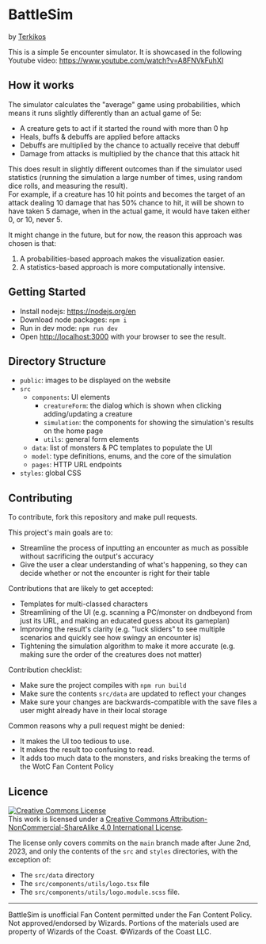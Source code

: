 # BattleSim
by [Terkikos](https://github.com/SnortsAlot/battleSim/tree/main)

This is a simple 5e encounter simulator. It is showcased in the following Youtube video: https://www.youtube.com/watch?v=A8FNVkFuhXI

## How it works
The simulator calculates the "average" game using probabilities, which means it runs slightly differently than an actual game of 5e:
* A creature gets to act if it started the round with more than 0 hp
* Heals, buffs & debuffs are applied before attacks
* Debuffs are multiplied by the chance to actually receive that debuff
* Damage from attacks is multiplied by the chance that this attack hit

This does result in slightly different outcomes than if the simulator used statistics (running the simulation a large number of times, using random dice rolls, and measuring the result).</br>
For example, if a creature has 10 hit points and becomes the target of an attack dealing 10 damage that has 50% chance to hit, it will be shown to have taken 5 damage, when in the actual game, it would have taken either 0, or 10, never 5.

It might change in the future, but for now, the reason this approach was chosen is that:

1) A probabilities-based approach makes the visualization easier.
2) A statistics-based approach is more computationally intensive.

## Getting Started
* Install nodejs: https://nodejs.org/en
* Download node packages: `npm i`
* Run in dev mode: `npm run dev`
* Open [http://localhost:3000](http://localhost:3003) with your browser to see the result.

## Directory Structure
* `public`: images to be displayed on the website
* `src`
  * `components`: UI elements
    * `creatureForm`: the dialog which is shown when clicking adding/updating a creature
    * `simulation`: the components for showing the simulation's results on the home page
    * `utils`: general form elements
  * `data`: list of monsters & PC templates to populate the UI
  * `model`: type definitions, enums, and the core of the simulation
  * `pages`: HTTP URL endpoints
* `styles`: global CSS

## Contributing
To contribute, fork this repository and make pull requests.

This project's main goals are to:
* Streamline the process of inputting an encounter as much as possible without sacrificing the output's accuracy
* Give the user a clear understanding of what's happening, so they can decide whether or not the encounter is right for their table

Contributions that are likely to get accepted:
* Templates for multi-classed characters
* Streamlining of the UI (e.g. scanning a PC/monster on dndbeyond from just its URL, and making an educated guess about its gameplan)
* Improving the result's clarity (e.g. "luck sliders" to see multiple scenarios and quickly see how swingy an encounter is)
* Tightening the simulation algorithm to make it more accurate (e.g. making sure the order of the creatures does not matter)

Contribution checklist:
* Make sure the project compiles with `npm run build`
* Make sure the contents `src/data` are updated to reflect your changes
* Make sure your changes are backwards-compatible with the save files a user might already have in their local storage

Common reasons why a pull request might be denied:
* It makes the UI too tedious to use.
* It makes the result too confusing to read.
* It adds too much data to the monsters, and risks breaking the terms of the WotC Fan Content Policy

## Licence
<a rel="license" href="http://creativecommons.org/licenses/by-nc-sa/4.0/"><img alt="Creative Commons License" style="border-width:0" src="https://i.creativecommons.org/l/by-nc-sa/4.0/88x31.png" /></a><br />This work is licensed under a <a rel="license" href="http://creativecommons.org/licenses/by-nc-sa/4.0/">Creative Commons Attribution-NonCommercial-ShareAlike 4.0 International License</a>.

The license only covers commits on the `main` branch made after June 2nd, 2023, and only the contents of the `src` and `styles` directories, with the exception of:
* The `src/data` directory 
* The `src/components/utils/logo.tsx` file
* The `src/components/utils/logo.module.scss` file.

___

BattleSim is unofficial Fan Content permitted under the Fan Content Policy. Not approved/endorsed by Wizards. Portions of the materials used are property of Wizards of the Coast. ©Wizards of the Coast LLC.
